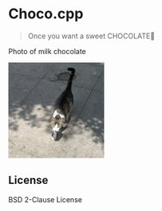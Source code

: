 
# Choco.cpp

> Once you want a sweet CHOCOLATE🍫

Photo of milk chocolate

<img src="./banner.png" width="192" height="192" />

## License

BSD 2-Clause License
